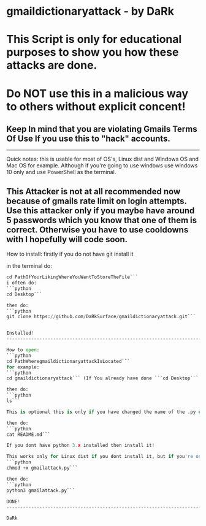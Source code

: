 # gmaildictionaryattack - by DaRk
# This Script is only for educational purposes to show you how these attacks are done. 
# Do NOT use this in a malicious way to others without explicit concent!
## Keep In mind that you are violating **Gmails Terms Of Use** If you use this to "hack" accounts.
-----------------------------------------------------------------------------------------------------------------------------------------------------------------------
Quick notes:
this is usable for most of OS's, Linux dist and Windows OS and Mac OS for example. Although if you're going to use windows use windows 10 only and use PowerShell as the terminal. 

This Attacker is not at all recommended now because of gmails rate limit on login attempts. Use this attacker only if you maybe have around 5 passwords which you know that one of them is correct. Otherwise you have to use cooldowns with I hopefully will code soon. 
-----------------------------------------------------------------------------------------------------------------------------------------------------------------------

How to install:
firstly if you do not have git install it

in the terminal do:
```python
cd PathOfYourLikingWhereYouWantToStoreTheFile```
i often do:
```python
cd Desktop```

then do:
```python
git clone https://github.com/DaRkSurface/gmaildictionaryattack.git```


Installed!
-----------------------------------------------------------------------------------------------------------------------------------------------------------------------

How to open:
```python
cd PathWheregmaildictionaryattackIsLocated```
for example: 
```python
cd gmaildictionaryattack``` (If You already have done ```cd Desktop```

then do:
```python
ls```

This is optional this is only if you have changed the name of the .py or if you want to see all the files.

then do:
```python
cat README.md```

If you dont have python 3.x installed then install it!

This works only for Linux dist if you dont install it, but if you're on windows I don't think you need it:
```python
chmod +x gmailattack.py```

then do: 
```python
python3 gmailattack.py```

DONE!
-----------------------------------------------------------------------------------------------------------------------------------------------------------------------

DaRk

